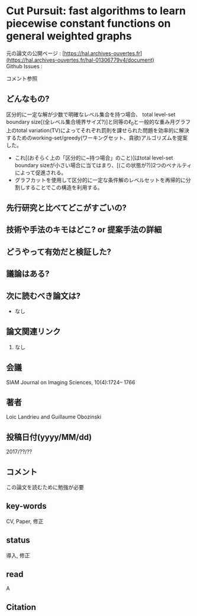 # Cut Pursuit: fast algorithms to learn piecewise constant functions on general weighted graphs

元の論文の公開ページ : [https://hal.archives-ouvertes.fr](https://hal.archives-ouvertes.fr/hal-01306779v4/document)  
Github Issues : 

コメント参照

## どんなもの?
区分的に一定な解が少数で明確なレベル集合を持つ場合、 total level-set boundary size[(全レベル集合境界サイズ?)]と同等の$\ell_ 0$と一般的な重み月グラフ上のtotal variation(TV)によってそれぞれ罰則を課せられた問題を効率的に解決するためのworking-set/greedy(ワーキングセット、貪欲)アルゴリズムを提案した。
- これ[(おそらく上の「区分的に\~持つ場合」のこと)]はtotal level-set boundary sizeが小さい場合に当てはまり、[(この状態が?)]2つのペナルティによって促進される。
- グラフカットを使用して区分的に一定な条件解のレベルセットを再帰的に分割しすることでこの構造を利用する。

## 先行研究と比べてどこがすごいの?

## 技術や手法のキモはどこ? or 提案手法の詳細

## どうやって有効だと検証した?

## 議論はある?

## 次に読むべき論文は?
- なし

## 論文関連リンク
1. なし

## 会議
SIAM Journal on Imaging Sciences, 10(4):1724– 1766

## 著者
Loic Landrieu and Guillaume Obozinski

## 投稿日付(yyyy/MM/dd)
2017/??/??

## コメント
この論文を読むために勉強が必要

## key-words
CV, Paper, 修正

## status
導入, 修正

## read
A

## Citation
